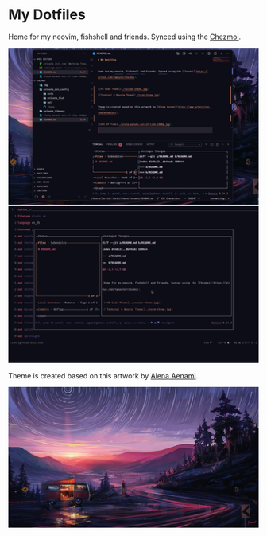 # My Dotfiles

Home for my neovim, fishshell and friends. Synced using the [Chezmoi](https://github.com/twpayne/chezmoi).

![VS Code Theme](./img/vscode-theme.png)
![Terminal & Neovim Theme](./img/term-theme.png)

Theme is created based on this artwork by [Alena Aenami](https://www.artstation.com/aenamiart).

![Out Of Time](./alena-aenami-out-of-time-1080p.jpg)
